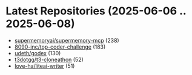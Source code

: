 # Latest Repositories (2025-06-06 .. 2025-06-08)

- [supermemoryai/supermemory-mcp](https://github.com/supermemoryai/supermemory-mcp) (238)
- [8090-inc/top-coder-challenge](https://github.com/8090-inc/top-coder-challenge) (183)
- [udeth/godex](https://github.com/udeth/godex) (130)
- [t3dotgg/t3-cloneathon](https://github.com/t3dotgg/t3-cloneathon) (52)
- [love-ha/liteai-writer](https://github.com/love-ha/liteai-writer) (51)
